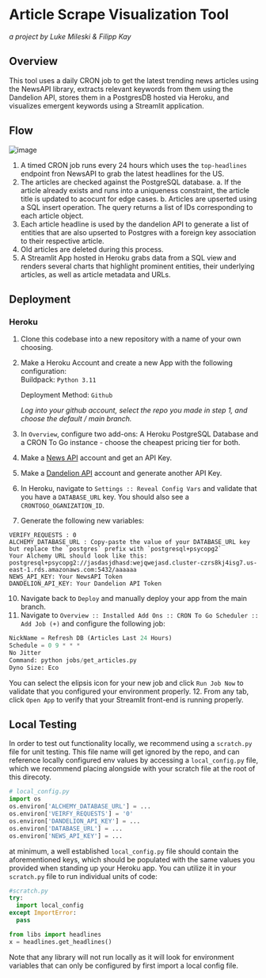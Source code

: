 # Article Scrape Visualization Tool
_a project by Luke Mileski & Filipp Kay_

## Overview 
This tool uses a daily CRON job to get the latest trending news articles using the NewsAPI library, extracts relevant keywords from them using the Dandelion API, stores them in a PostgresDB hosted via Heroku, and visualizes emergent keywords using a Streamlit application.

## Flow 
![image](https://github.com/user-attachments/assets/0a5079c2-1efb-4e3c-947a-5a1a7330b69a)

1. A timed CRON job runs every 24 hours which uses the `top-headlines` endpoint fron NewsAPI to grab the latest headlines for the US.
2. The articles are checked against the PostgreSQL database.
  a. If the article already exists and runs into a uniqueness constraint, the article title is updated to acocunt for edge cases.
  b. Articles are upserted using a SQL insert operation. The query returns a list of IDs corresponding to each article object.
3. Each article headline is used by the dandelion API to generate a list of entities that are also upserted to Postgres with a foreign key association to their respective article.
4. Old articles are deleted during this process.
5. A Streamlit App hosted in Heroku grabs data from a SQL view and renders several charts that highlight prominent entities, their underlying articles, as well as article metadata and URLs.


## Deployment 
### Heroku 
1. Clone this codebase into a new repository with a name of your own choosing.
2. Make a Heroku Account and create a new App with the following configuration:<br>
   Buildpack: `Python 3.11`
   
   Deployment Method: `Github`

   _Log into your github account, select the repo you made in step 1, and choose the default / main branch._
    
5. In `Overview`, configure two add-ons: A Heroku PostgreSQL Database and a CRON To Go instance - choose the cheapest pricing tier for both.
6. Make a <a href="https://newsapi.org/">News API</a> account and get an API Key.
7. Make a <a href="https://dandelion.eu/">Dandelion API</a> account and generate another API Key.
8. In Heroku, navigate to `Settings :: Reveal Config Vars` and validate that you have a `DATABASE_URL` key. You should also see a `CRONTOGO_OGANIZATION_ID`.
9. Generate the following new variables:<br>
```
VERIFY_REQUESTS : 0
ALCHEMY_DATABASE_URL : Copy-paste the value of your DATABASE_URL key but replace the `postgres` prefix with `postgresql+psycopg2`
Your Alchemy URL should look like this: postgresql+psycopg2://jasdasjdhasd:wejqwejasd.cluster-czrs8kj4isg7.us-east-1.rds.amazonaws.com:5432/aaaaaa
NEWS_API_KEY: Your NewsAPI Token
DANDELION_API_KEY: Your Dandelion API Token
```
10. Navigate back to `Deploy` and manually deploy your app from the main branch.
11. Navigate to `Overview :: Installed Add Ons :: CRON To Go Scheduler :: Add Job (+)` and configure the following job:<br>
```python
NickName = Refresh DB (Articles Last 24 Hours)
Schedule = 0 9 * * *
No Jitter
Command: python jobs/get_articles.py
Dyno Size: Eco
```
You can select the elipsis icon for your new job and click `Run Job Now` to validate that you configured your environment properly.
12. From any tab, click `Open App` to verify that your Streamlit front-end is running properly.

## Local Testing 
In order to test out functionality locally, we recommend using a `scratch.py` file for unit testing. This file name will get ignored by the repo, and can reference locally configured env values by accessing 
a `local_config.py` file, which we recommend placing alongside with your scratch file at the root of this direcoty.

```python
# local_config.py
import os
os.environ['ALCHEMY_DATABASE_URL'] = ...
os.environ['VEIRFY_REQUESTS'] = '0'
os.environ['DANDELION_API_KEY'] = ...
os.environ['DATABASE_URL'] = ...
os.environ['NEWS_API_KEY'] = ...
```

at minimum, a well established `local_config.py` file should contain the aforementioned keys, which should be populated with the same values you provided when standing up your Heroku app.
You can utilize it in your `scratch.py` file to run individual units of code:

```python
#scratch.py
try:
  import local_config
except ImportError:
  pass

from libs import headlines
x = headlines.get_headlines()
```

Note that any library will not run locally as it will look for environment variables that can only be configured by first import a local config file.
